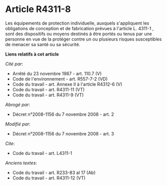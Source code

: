 # Article R4311-8

Les équipements de protection individuelle, auxquels s'appliquent les obligations de conception et de fabrication prévues à
l'article  L. 4311-1 , sont des dispositifs ou moyens destinés à être portés ou tenus par une personne en vue de la protéger
contre un ou plusieurs risques susceptibles de menacer sa santé ou sa sécurité.

**Liens relatifs à cet article**

_Cité par_:

  - Arrêté du 23 novembre 1987 - art. 110.7 (V)
  - Code de l'environnement - art. R557-7-2 (VD)
  - Code du travail - art. Annexe II à l'article R4312-6 (V)
  - Code du travail - art. R4311-11 (VT)
  - Code du travail - art. R4311-9 (VT)

_Abrogé par_:

  - Décret n°2008-1156 du 7 novembre 2008 - art. 2

_Modifié par_:

  - Décret n°2008-1156 du 7 novembre 2008 - art. 3

_Cite_:

  - Code du travail - art. L4311-1

_Anciens textes_:

  - Code du travail - art. R233-83 al 17 (Ab)
  - Code du travail - art. R4311-12 (VT)
